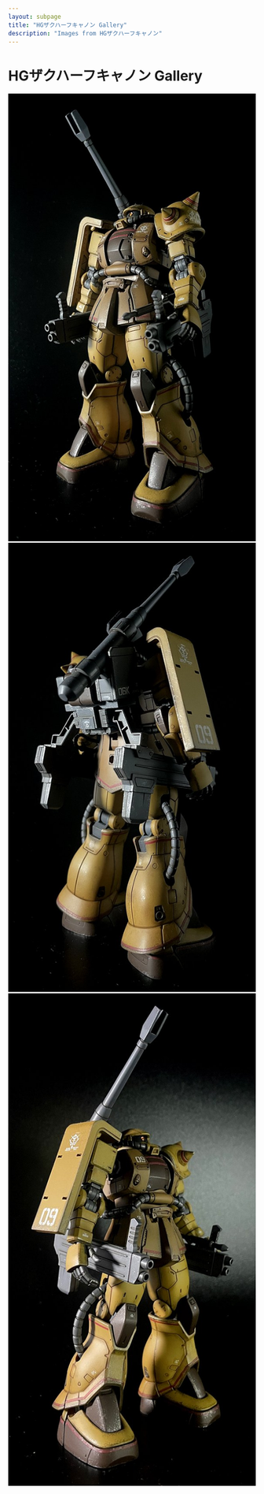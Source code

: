 ```yaml
---
layout: subpage
title: "HGザクハーフキャノン Gallery"
description: "Images from HGザクハーフキャノン"
---
```


# HGザクハーフキャノン Gallery

![01](HGザクハーフキャノン/01.jpg)
![02](HGザクハーフキャノン/02.jpg)
![03](HGザクハーフキャノン/03.jpg)
